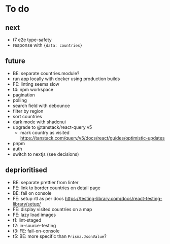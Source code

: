 # To do

## next

- t7 e2e type-safety
- response with `{data: countries}`

## future

- BE: separate countries.module?
- run app locally with docker using production builds
- FE: linting seems slow
- t4: npm workspace
- pagination
- polling
- search field with debounce
- filter by region
- sort countries
- dark mode with shadcnui
- upgrade to @tanstack/react-query v5
  - mark country as visited https://tanstack.com/query/v5/docs/react/guides/optimistic-updates
- pnpm
- auth
- switch to nextjs (see decisions)

## deprioritised

- BE: separate prettier from linter
- FE: link to border countries on detail page
- BE: fail on console
- FE: setup rtl as per docs https://testing-library.com/docs/react-testing-library/setup/
- FE: display visited countries on a map
- FE: lazy load images
- t1: lint-staged
- t2: in-source-testing
- t3: FE: fail-on-console
- t5: BE: more specific than `Prisma.JsonValue`?